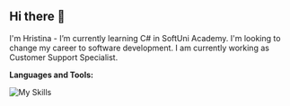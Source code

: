 ## Hi there 👋

I'm Hristina - I’m currently learning C# in SoftUni Academy.
I'm looking to change my career to software development. I am currently working as Customer Support Specialist.

**Languages and Tools:**

![My Skills](https://skillicons.dev/icons?i=cs,dotnet,visualstudio,discord,git,github)


<!--
**hstoykova/hstoykova** is a ✨ _special_ ✨ repository because its `README.md` (this file) appears on your GitHub profile.

Here are some ideas to get you started:

- 🔭 I’m currently working on ...
- 🌱 I’m currently learning ...
- 👯 I’m looking to collaborate on ...
- 🤔 I’m looking for help with ...
- 💬 Ask me about ...
- 📫 How to reach me: ...
- 😄 Pronouns: ...
- ⚡ Fun fact: ...
-->
